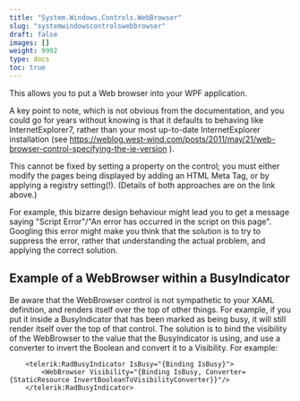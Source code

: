 ```yaml
---
title: "System.Windows.Controls.WebBrowser"
slug: "systemwindowscontrolswebbrowser"
draft: false
images: []
weight: 9992
type: docs
toc: true
---
```


This allows you to put a Web browser into your WPF application.

A key point to note, which is not obvious from the documentation, and you could go for years without knowing is that it defaults to behaving like InternetExplorer7, rather than your most up-to-date InternetExplorer installation (see https://weblog.west-wind.com/posts/2011/may/21/web-browser-control-specifying-the-ie-version ).

This cannot be fixed by setting a property on the control; you must either modify the pages being displayed by adding an HTML Meta Tag, or by applying a registry setting(!). (Details of both approaches are on the link above.)

For example, this bizarre design behaviour might lead you to get a message saying "Script Error"/"An error has occurred in the script on this page". Googling this error might make you think that the solution is to try to suppress the error, rather that understanding the actual problem, and applying the correct solution.

## Example of a WebBrowser within a BusyIndicator
Be aware that the WebBrowser control is not sympathetic to your XAML definition, and renders itself over the top of other things. For example, if you put it inside a BusyIndicator that has been marked as being busy, it will still render itself over the top of that control. The solution is to bind the visibility of the WebBrowser to the value that the BusyIndicator is using, and use a converter to invert the Boolean and convert it to a Visibility. For example:

        <telerik:RadBusyIndicator IsBusy="{Binding IsBusy}">
            <WebBrowser Visibility="{Binding IsBusy, Converter={StaticResource InvertBooleanToVisibilityConverter}}"/>
        </telerik:RadBusyIndicator>

